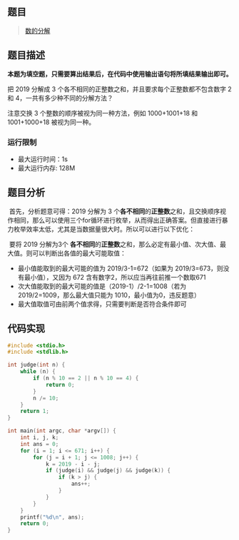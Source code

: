 ## 题目

> [数的分解](https://www.lanqiao.cn/problems/606/learning/)

## 题目描述

**本题为填空题，只需要算出结果后，在代码中使用输出语句将所填结果输出即可。**

把 2019 分解成 3 个各不相同的正整数之和，并且要求每个正整数都不包含数字 2 和 4，一共有多少种不同的分解方法？

注意交换 3 个整数的顺序被视为同一种方法，例如 1000+1001+18 和 1001+1000+18 被视为同一种。

### 运行限制

- 最大运行时间：1s
- 最大运行内存: 128M

## 题目分析

​		首先，分析题意可得：2019 分解为 3 个**各不相同**的**正整数**之和，且交换顺序视作相同，那么可以使用三个for循环进行枚举，从而得出正确答案。但直接进行暴力枚举效率太低，尤其是当数据量很大时。所以可以进行以下优化：

​		要将 2019 分解为3个 **各不相同**的**正整数**之和，那么必定有最小值、次大值、最大值。则可以判断出各值的最大可能取值：

- 最小值能取到的最大可能的值为 2019/3-1=672（如果为 2019/3=673，则没有最小值），又因为 672 含有数字2，所以应当再往前推一个数取671
- 次大值能取到的最大可能的值是（2019-1）/2-1=1008（若为 2019/2=1009，那么最大值只能为 1010，最小值为0，违反题意）
- 最大值取值可由前两个值求得，只需要判断是否符合条件即可

## 代码实现

```c
#include <stdio.h>
#include <stdlib.h>

int judge(int n) {
    while (n) {
        if (n % 10 == 2 || n % 10 == 4) {
            return 0;
        }
        n /= 10;
    }
    return 1;
}

int main(int argc, char *argv[]) {
    int i, j, k;
    int ans = 0;
    for (i = 1; i <= 671; i++) {
        for (j = i + 1; j <= 1008; j++) {
            k = 2019 - i - j;
            if (judge(i) && judge(j) && judge(k)) {
                if (k > j) {
                    ans++;
                }
            }
        }
    }
    printf("%d\n", ans);
    return 0;
}
```

